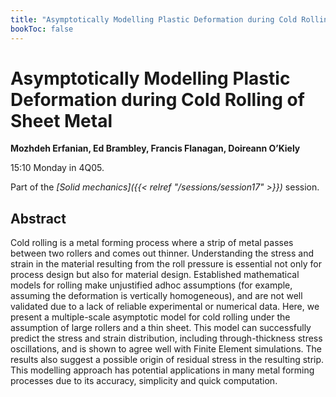 ```yaml
---
title: "Asymptotically Modelling Plastic Deformation during Cold Rolling of Sheet Metal"
bookToc: false
---
```


# Asymptotically Modelling Plastic Deformation during Cold Rolling of Sheet Metal

**Mozhdeh Erfanian, Ed Brambley, Francis Flanagan, Doireann O’Kiely**

15:10 Monday in 4Q05.

Part of the *[Solid mechanics]({{< relref "/sessions/session17" >}})* session.

## Abstract

Cold rolling is a metal forming process where a strip of metal passes between two rollers and comes out
thinner. Understanding the stress and strain in the material resulting from the roll pressure is essential
not only for process design but also for material design. Established mathematical models for rolling make
unjustified adhoc assumptions (for example, assuming the deformation is vertically homogeneous), and are
not well validated due to a lack of reliable experimental or numerical data. Here, we present a multiple-scale
asymptotic model for cold rolling under the assumption of large rollers and a thin sheet. This model can
successfully predict the stress and strain distribution, including through-thickness stress oscillations, and is
shown to agree well with Finite Element simulations. The results also suggest a possible origin of residual
stress in the resulting strip. This modelling approach has potential applications in many metal forming
processes due to its accuracy, simplicity and quick computation.


